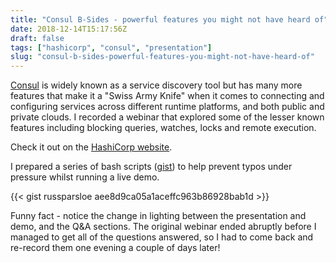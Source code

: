 ```yaml
---
title: "Consul B-Sides - powerful features you might not have heard of"
date: 2018-12-14T15:17:56Z
draft: false
tags: ["hashicorp", "consul", "presentation"]
slug: "consul-b-sides-powerful-features-you-might-not-have-heard-of"
---
```


[Consul](https://www.consul.io "HashiCorp Consul") is widely known as a service discovery tool but has many more features that make it a "Swiss Army Knife" when it comes to connecting and configuring services across different runtime platforms, and both public and private clouds. I recorded a webinar that explored some of the lesser known features including blocking queries, watches, locks and remote execution.<!--more-->

Check it out on the [HashiCorp website](https://www.hashicorp.com/resources/consul-b-sides-exploring-powerful-features "Consul B-Sides: Exploring The Powerful Features of Consul You Might Not Have Heard Of").

I prepared a series of bash scripts ([gist](https://gist.github.com/russparsloe/aee8d9ca05a1aceffc963b86928bab1d "Gist containing demo bash scripts")) to help prevent typos under pressure whilst running a live demo.

{{< gist russparsloe aee8d9ca05a1aceffc963b86928bab1d >}}

Funny fact - notice the change in lighting between the presentation and demo, and the Q&A sections. The original webinar ended abruptly before I managed to get all of the questions answered, so I had to come back and re-record them one evening a couple of days later!

